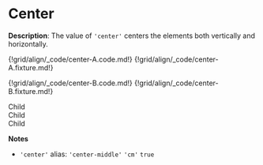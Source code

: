 # Center

__Description__: The value of `'center'` centers the elements both vertically and horizontally.

{!grid/align/_code/center-A.code.md!}
{!grid/align/_code/center-A.fixture.md!}

{!grid/align/_code/center-B.code.md!}
{!grid/align/_code/center-B.fixture.md!}

<div class="align-ex-center">
  <div class="child">Child</div>
  <div class="child">Child</div>
  <div class="child">Child</div>
</div>

__Notes__

+ `'center'` alias: `'center-middle'` <span data-nbsp="3"></span> `'cm'` <span data-nbsp="3"></span> `true`

<div class="cf"></div>
<div class="end"></div>

